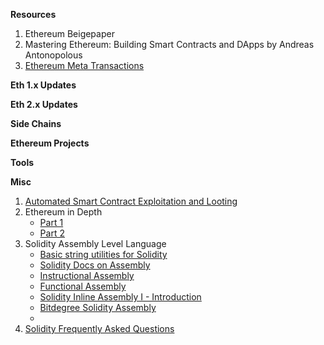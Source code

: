 <b>Resources</b>
1. Ethereum Beigepaper
2. Mastering Ethereum: Building Smart Contracts and DApps by Andreas Antonopolous 
3. [Ethereum Meta Transactions](https://medium.com/@austin_48503/ethereum-meta-transactions-90ccf0859e84)

<b>Eth 1.x Updates</b>

<b>Eth 2.x Updates</b>

<b>Side Chains</b>

<b>Ethereum Projects</b>

<b>Tools</b>

<b>Misc</b>
1. [Automated Smart Contract Exploitation and Looting](https://blog.goodaudience.com/automating-smart-contract-exploitation-and-looting-d43e9740b41c)
2. Ethereum in Depth
    - [Part 1](https://blog.zeppelin.solutions/ethereum-in-depth-part-1-968981e6f833)
    - [Part 2](https://blog.zeppelin.solutions/ethereum-in-depth-part-2-6339cf6bddb9)
3. Solidity Assembly Level Language
    - [Basic string utilities for Solidity](https://github.com/Arachnid/solidity-stringutils)
    - [Solidity Docs on Assembly](https://solidity.readthedocs.io/en/latest/assembly.html)
    - [Instructional Assembly](https://www.youtube.com/watch?v=axZJ2NFMH5Q)
    - [Functional Assembly](https://www.youtube.com/watch?v=nkGN6GwkMzU)
    - [Solidity Inline Assembly I - Introduction](https://github.com/androlo/solidity-workshop/blob/master/tutorials/2016-04-04-solidity-inline-assembly-I.md)
    - [Bitdegree Solidity Assembly](https://www.bitdegree.org/learn/solidity-inline-assembly-syntax/)
    - 
4. [Solidity Frequently Asked Questions](https://solidity.readthedocs.io/en/v0.5.0/frequently-asked-questions.html?highlight=abiencoderv2)
